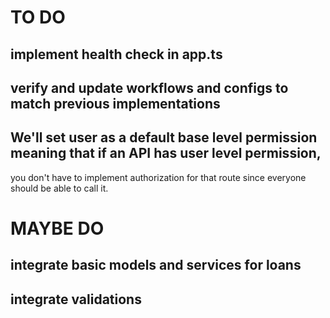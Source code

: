 # TO DO

## implement health check in app.ts
## verify and update workflows and configs to match previous implementations

## We'll set user as a default base level permission meaning that if an API has user level permission,
you don't have to implement authorization for that route since everyone should be able to call it.


# MAYBE DO
## integrate basic models and services for loans
## integrate validations